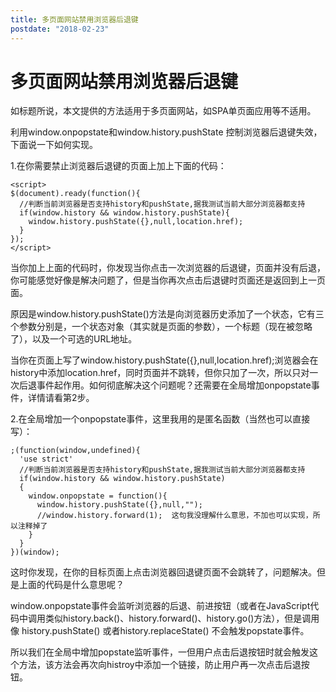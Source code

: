 ```yaml
---
title: 多页面网站禁用浏览器后退键
postdate: "2018-02-23"
---
```


# 多页面网站禁用浏览器后退键

如标题所说，本文提供的方法适用于多页面网站，如SPA单页面应用等不适用。

利用window.onpopstate和window.history.pushState 控制浏览器后退键失效，下面说一下如何实现。

1.在你需要禁止浏览器后退键的页面上加上下面的代码：

```
<script>
$(document).ready(function(){
  //判断当前浏览器是否支持history和pushState,据我测试当前大部分浏览器都支持
  if(window.history && window.history.pushState){
    window.history.pushState({},null,location.href);
  }
});
</script>
```

当你加上上面的代码时，你发现当你点击一次浏览器的后退键，页面并没有后退，你可能感觉好像是解决问题了，但是当你再次点击后退键时页面还是返回到上一页面。

原因是window.history.pushState()方法是向浏览器历史添加了一个状态，它有三个参数分别是，一个状态对象（其实就是页面的参数），一个标题（现在被忽略了），以及一个可选的URL地址。

当你在页面上写了window.history.pushState({},null,location.href);浏览器会在history中添加location.href，同时页面并不跳转，但你只加了一次，所以只对一次后退事件起作用。如何彻底解决这个问题呢？还需要在全局增加onpopstate事件，详情请看第2步。

2.在全局增加一个onpopstate事件，这里我用的是匿名函数（当然也可以直接写）：

```
;(function(window,undefined){
  'use strict'
  //判断当前浏览器是否支持history和pushState,据我测试当前大部分浏览器都支持
  if(window.history && window.history.pushState)
  {
    window.onpopstate = function(){
      window.history.pushState({},null,"");
      //window.history.forward(1);  这句我没理解什么意思，不加也可以实现，所以注释掉了
    }
  }
})(window);
```

这时你发现，在你的目标页面上点击浏览器回退键页面不会跳转了，问题解决。但是上面的代码是什么意思呢？

window.onpopstate事件会监听浏览器的后退、前进按钮（或者在JavaScript代码中调用类似history.back()、history.forward()、history.go()方法），但是调用像 history.pushState() 或者history.replaceState() 不会触发popstate事件。

所以我们在全局中增加popstate监听事件，一但用户点击后退按钮时就会触发这个方法，该方法会再次向histroy中添加一个链接，防止用户再一次点击后退按钮。